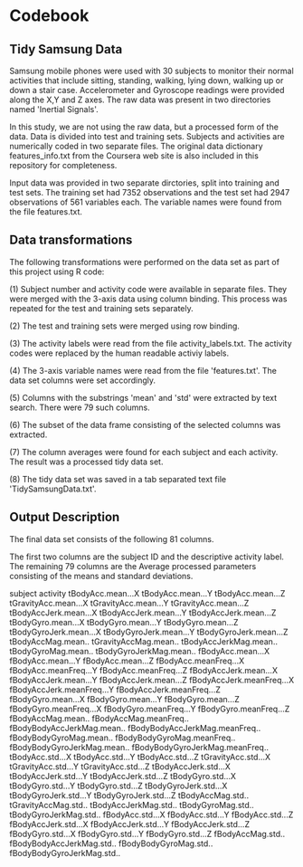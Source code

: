 Codebook
========
Tidy Samsung Data
-----------------
Samsung mobile phones were used with 30 subjects to monitor their normal activities that include sitting, standing, walking, lying down, walking up or down a stair case. Accelerometer and Gyroscope readings were provided along the X,Y and Z axes. The raw data was present in two directories named 'Inertial Signals'. 

In this study, we are not using the raw data, but a processed form of the data. Data is divided into test and training sets. Subjects and activities are numerically coded in two separate files. The original data dictionary features_info.txt from the Coursera web site is also included in this repository for completeness.

Input data was provided in two separate dirctories, split into training and test sets. The training set had 7352 observations and the test set had 2947 observations of 561 variables each. The variable names were found from the file features.txt.

Data transformations
--------------------
The following transformations were performed on the data set as part of this project using R code:

(1) Subject number and activity code were available in separate files. They were merged with the 3-axis data  using column binding. This process was repeated for the test and training sets separately.

(2) The test and training sets were merged using row binding.

(3) The activity labels were read from the file activity_labels.txt. The activity codes were replaced by the human readable activiy labels.

(4) The 3-axis variable names were read from the file 'features.txt'. The data set columns were set accordingly.

(5) Columns with the substrings 'mean' and 'std' were extracted by text search. There were 79 such columns.

(6) The subset of the data frame consisting of the selected columns was extracted. 

(7) The column averages were found for each subject and each activity. The result was a processed tidy data set. 

(8) The tidy data set was saved in a tab separated text file 'TidySamsungData.txt'.

Output Description
------------------
The final data set consists of the following 81 columns. 

The first two columns are the subject ID and the descriptive activity label.
The remaining 79 columns are the Average processed parameters consisting of the means and standard deviations.

subject
activity
tBodyAcc.mean...X
tBodyAcc.mean...Y
tBodyAcc.mean...Z
tGravityAcc.mean...X
tGravityAcc.mean...Y
tGravityAcc.mean...Z
tBodyAccJerk.mean...X
tBodyAccJerk.mean...Y
tBodyAccJerk.mean...Z
tBodyGyro.mean...X
tBodyGyro.mean...Y
tBodyGyro.mean...Z
tBodyGyroJerk.mean...X
tBodyGyroJerk.mean...Y
tBodyGyroJerk.mean...Z
tBodyAccMag.mean..
tGravityAccMag.mean..
tBodyAccJerkMag.mean..
tBodyGyroMag.mean..
tBodyGyroJerkMag.mean..
fBodyAcc.mean...X
fBodyAcc.mean...Y
fBodyAcc.mean...Z
fBodyAcc.meanFreq...X
fBodyAcc.meanFreq...Y
fBodyAcc.meanFreq...Z
fBodyAccJerk.mean...X
fBodyAccJerk.mean...Y
fBodyAccJerk.mean...Z
fBodyAccJerk.meanFreq...X
fBodyAccJerk.meanFreq...Y
fBodyAccJerk.meanFreq...Z
fBodyGyro.mean...X
fBodyGyro.mean...Y
fBodyGyro.mean...Z
fBodyGyro.meanFreq...X
fBodyGyro.meanFreq...Y
fBodyGyro.meanFreq...Z
fBodyAccMag.mean..
fBodyAccMag.meanFreq..
fBodyBodyAccJerkMag.mean..
fBodyBodyAccJerkMag.meanFreq..
fBodyBodyGyroMag.mean..
fBodyBodyGyroMag.meanFreq..
fBodyBodyGyroJerkMag.mean..
fBodyBodyGyroJerkMag.meanFreq..
tBodyAcc.std...X
tBodyAcc.std...Y
tBodyAcc.std...Z
tGravityAcc.std...X
tGravityAcc.std...Y
tGravityAcc.std...Z
tBodyAccJerk.std...X
tBodyAccJerk.std...Y
tBodyAccJerk.std...Z
tBodyGyro.std...X
tBodyGyro.std...Y
tBodyGyro.std...Z
tBodyGyroJerk.std...X
tBodyGyroJerk.std...Y
tBodyGyroJerk.std...Z
tBodyAccMag.std..
tGravityAccMag.std..
tBodyAccJerkMag.std..
tBodyGyroMag.std..
tBodyGyroJerkMag.std..
fBodyAcc.std...X
fBodyAcc.std...Y
fBodyAcc.std...Z
fBodyAccJerk.std...X
fBodyAccJerk.std...Y
fBodyAccJerk.std...Z
fBodyGyro.std...X
fBodyGyro.std...Y
fBodyGyro.std...Z
fBodyAccMag.std..
fBodyBodyAccJerkMag.std..
fBodyBodyGyroMag.std..
fBodyBodyGyroJerkMag.std..
